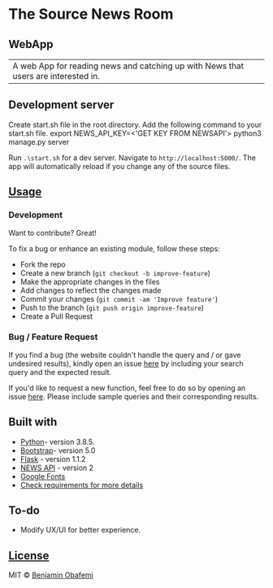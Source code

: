 # The Source News Room 

## WebApp

<table>
<tr>
<td>
  A web App for reading news and catching up with News that users are interested in.
</td>
</tr>
</table>


## Development server

Create start.sh file in the root directory.
Add the following command to your start.sh file.
export NEWS_API_KEY=<'GET KEY FROM NEWSAPI'>
python3 manage.py server

Run `.\start.sh` for a dev server. Navigate to `http://localhost:5000/`. The app will automatically reload if you change any of the source files.

## [Usage](https://the-source-news-app.herokuapp.com/)

### Development

Want to contribute? Great!

To fix a bug or enhance an existing module, follow these steps:

- Fork the repo
- Create a new branch (`git checkout -b improve-feature`)
- Make the appropriate changes in the files
- Add changes to reflect the changes made
- Commit your changes (`git commit -am 'Improve feature'`)
- Push to the branch (`git push origin improve-feature`)
- Create a Pull Request

### Bug / Feature Request

If you find a bug (the website couldn't handle the query and / or gave undesired results), kindly open an issue [here](https://github.com/benjaminbills/newsroom/issues/new) by including your search query and the expected result.

If you'd like to request a new function, feel free to do so by opening an issue [here](https://github.com/benjaminbills/newsroom/issues/new). Please include sample queries and their corresponding results.

## Built with

- [Python](https://www.python.org/)- version 3.8.5.
- [Bootstrap](https://getbootstrap.com/)- version 5.0
- [Flask](https://flask.palletsprojects.com/en/1.1.x/) - version 1.1.2
- [NEWS API](https://newsapi.org/) - version 2
- [Google Fonts](https://fonts.google.com/)
- [Check requirements for more details](https://github.com/benjaminbills/newsroom/blob/master/requirements.txt)

## To-do

- Modify UX/UI for better experience.

## [License](https://github.com/benjaminbills/newsroom/blob/master/License)

MIT © [Benjamin Obafemi ](https://github.com/benjaminbills)
